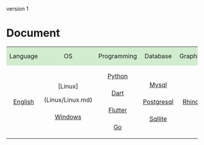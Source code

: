 <style>
.md0{margin-top: 150px;}
.md1{margin-top: 75px;}
.md2{margin-top: 50px;}
.md3{margin-top: 25px;}
.tbl1 td#header{background-color: D1ECCF}
.tbl1 tr#header{background-color: D1ECCF}
.tbl1 td {height: 50px;vertical-align: middle;}
</style>



version 1



# Document


<table class="tbl1">
<tr>
<td align="center" id="header">Language</td>
<td align="center" id="header">OS</td>
<td align="center" id="header">Programming</td>
<td align="center" id="header">Database</td>
<td align="center" id="header">Graphic</td>
<td align="center" id="header">Editor</td>
<td align="center" id="header">Finance</td>
</tr>

<tr>
<td align="center">
<a href="English/English.md" >English</a>
</td>





<td align="center">

[Linux]

(Linux/Linux.md)

<div class="md3"></div>

[Windows](Windows/Windows.md)

</td>




<td align="center">

[Python](Python/Python.md)

<div class="md3"></div>

[Dart](Dart/Dart.md)

<div class="md3"></div>

[Flutter](Flutter/Flutter.md)

<div class="md3"></div>

[Go](Go/Go.md)

</td>





<td align="center">

[Mysql](Mysql/Mysql.md)

<div class="md3"></div>

[Postgresql](Postgresql/Postgresql.md)

<div class="md3"></div>

[Sqllite](Sqllite/Sqllite.md)

</td>








<td align="center">

[Rhino](Rhino/Rhino.md)

</td>








<td align="center">

[Atom](Atom/0-Atom.md)

<div class="md3"></div>

[VS Code](VsCode/0-VsCode.md)

<div class="md3"></div>

[Git](Git/0-Git.md)

</td>







<td align="center">

[Forex](Forex/Forex.md)

</td>




</tr></table>























